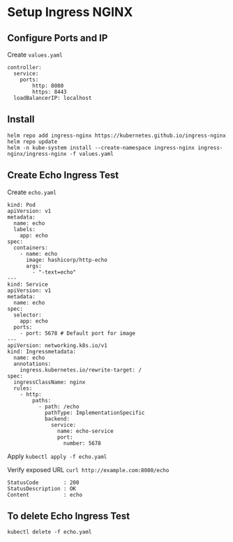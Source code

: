 # Setup Ingress NGINX

## Configure Ports and IP

Create `values.yaml`

```
controller:
  service:
    ports:
        http: 8080
        https: 8443
  loadBalancerIP: localhost
```

## Install

```
helm repo add ingress-nginx https://kubernetes.github.io/ingress-nginx
helm repo update
helm -n kube-system install --create-namespace ingress-nginx ingress-nginx/ingress-nginx -f values.yaml
```

## Create Echo Ingress Test

Create `echo.yaml`

```
kind: Pod
apiVersion: v1
metadata:
  name: echo
  labels:
    app: echo
spec:
  containers:
    - name: echo
      image: hashicorp/http-echo
      args:
        - "-text=echo"
---
kind: Service
apiVersion: v1
metadata:
  name: echo
spec:
  selector:
    app: echo
  ports:
    - port: 5678 # Default port for image
---
apiVersion: networking.k8s.io/v1
kind: Ingressmetadata:
  name: echo
  annotations:
    ingress.kubernetes.io/rewrite-target: /
spec:
  ingressClassName: nginx
  rules:
    - http:
        paths:
          - path: /echo
            pathType: ImplementationSpecific
            backend:
              service:
                name: echo-service
                port:
                  number: 5678
```

Apply
`kubectl apply -f echo.yaml`

Verify exposed URL
`curl http://example.com:8080/echo`

```
StatusCode        : 200
StatusDescription : OK
Content           : echo
```

## To delete Echo Ingress Test

`kubectl delete -f echo.yaml`
